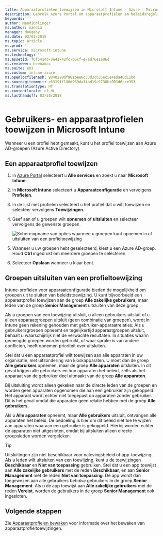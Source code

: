```yaml
---
title: Apparaatprofielen toewijzen in Microsoft Intune - Azure | Microsoft Docs
description: Gebruik Azure Portal om apparaatprofielen en beleidsregels aan gebruikers en apparaten toe te wijzen. Informatie over het uitsluiten van groepen uit een profieltoewijzing in Microsoft Intune.
keywords: ''
author: MandiOhlinger
ms.author: mandia
manager: dougeby
ms.date: 03/01/2018
ms.topic: article
ms.prod: ''
ms.service: microsoft-intune
ms.technology: ''
ms.assetid: f6f5414d-0e41-42fc-b6cf-e7ad76e1e06d
ms.reviewer: heenamac
ms.suite: ems
ms.custom: intune-azure
ms.openlocfilehash: 9840298df981bee6c33d3cb36ec5e4ada46d11bd
ms.sourcegitcommit: e6319ff186d969da34bd19c9730ba003d6cce353
ms.translationtype: HT
ms.contentlocale: nl-NL
ms.lasthandoff: 03/20/2018
---
```

# <a name="assign-user-and-device-profiles-in-microsoft-intune"></a>Gebruikers- en apparaatprofielen toewijzen in Microsoft Intune

Wanneer u een profiel hebt gemaakt, kunt u het profiel toewijzen aan Azure AD-groepen (Azure Active Directory).

## <a name="assign-a-device-profile"></a>Een apparaatprofiel toewijzen

1. In [Azure Portal](https://portal.azure.com) selecteert u **Alle services** en zoekt u naar **Microsoft Intune**.
2. In **Microsoft Intune** selecteert u **Apparaatconfiguratie** en vervolgens **Profielen**.
3. In de lijst met profielen selecteert u het profiel dat u wilt toewijzen en selecteer vervolgens **Toewijzingen**.
4. Geef aan of u groepen wilt **opnemen** of **uitsluiten** en selecteer vervolgens de gewenste groepen.  

    ![Schermopname van opties waarmee u groepen kunt opnemen in of uitsluiten van een profieltoewijzing](./media/group-include-exclude.png)

5. Wanneer u uw groepen hebt geselecteerd, kiest u een Azure AD-groep. Houd **Ctrl** ingedrukt om meerdere groepen te selecteren.
6. Selecteer **Opslaan** wanneer u klaar bent.

## <a name="exclude-groups-from-a-profile-assignment"></a>Groepen uitsluiten van een profieltoewijzing

Intune-profielen voor apparaatconfiguratie bieden de mogelijkheid om groepen uit te sluiten van beleidstoewijzing. U kunt bijvoorbeeld een apparaatprofiel toewijzen aan de groep **Alle zakelijke gebruikers**, maar leden van de groep **Senior Management** uitsluiten van deze groep.

Als u groepen van een toewijzing uitsluit, u alleen gebruikers uitsluit of u alleen apparaatgroepen uitsluit (geen combinatie van groepen), wordt in Intune geen rekening gehouden met gebruiker-apparaatrelaties. Als u gebruikersgroepen opneemt en tegelijkertijd apparaatgroepen uitsluit, behaalt u waarschijnlijk niet de verwachte resultaten. In situaties waarin gemengde groepen worden gebruikt, of waar sprake is van andere conflicten, heeft opnemen prioriteit over uitsluiten.

Stel dat u een apparaatprofiel wilt toewijzen aan alle apparaten in uw organisatie, met uitzondering van kioskapparaten. U moet dan de groep **Alle gebruikers** opnemen, maar de groep **Alle apparaten** uitsluiten. In dit geval krijgen alle gebruikers en hun apparaten het beleid, zelfs als het apparaat van de gebruiker deel uitmaakt van de groep **Alle apparaten**.

Bij uitsluiting wordt alleen gekeken naar de directe leden van de groepen en worden geen apparaten opgenomen die aan een gebruiker zijn gekoppeld. Het apparaat wordt echter niet toegepast op apparaten zonder gebruiker. Dit is het geval omdat die apparaten geen relatie hebben met de groep **Alle gebruikers**.

Als u **Alle apparaten** opneemt, maar **Alle gebruikers** uitsluit, ontvangen alle apparaten het beleid. De bedoeling is hier om dit beleid niet toe te wijzen aan apparaten waaraan een gebruiker is gekoppeld. Hierbij worden echter de apparaten niet uitgesloten, omdat bij uitsluiten alleen directe groepsleden worden vergeleken.

>[!TIP]
>Uitsluitingen zijn niet beschikbaar voor nalevingsbeleid of app-toewijzing. Als u leden wilt uitsluiten van een toewijzing, kunt u de toewijzingen **Beschikbaar** en **Niet van toepassing** gebruiken. Stel dat u een app toewijst aan **Alle zakelijke gebruikers** met de reden **Beschikbaar**, en aan **Senior Management** met de reden **Niet van toepassing**. De app wordt dan toegewezen aan alle gebruikers *behalve* gebruikers in de groep **Senior Management**. Als u de app toewijst aan **Alle zakelijke gebruikers** met de reden **Vereist**, worden de gebruikers in de groep **Senior Management** ook ingesloten.

## <a name="next-steps"></a>Volgende stappen
Zie [Apparaatprofielen bewaken](device-profile-monitor.md) voor informatie over het bewaken van apparaatprofieltoewijzingen.
